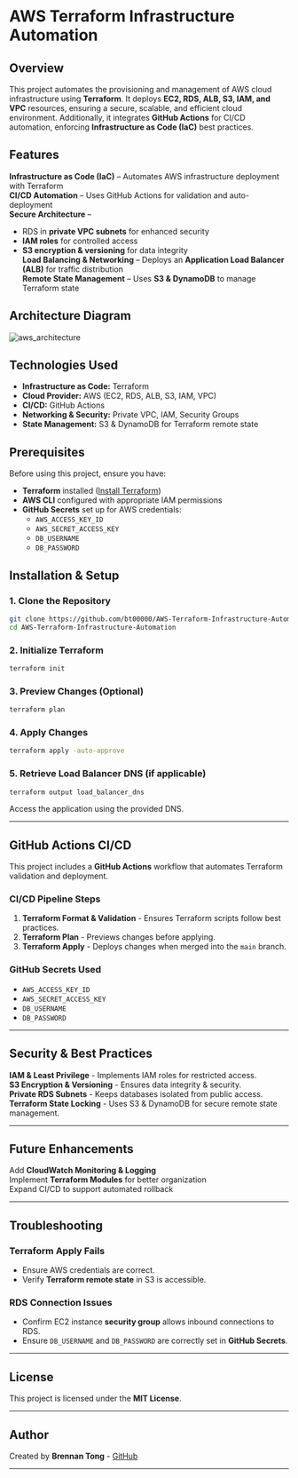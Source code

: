 # AWS Terraform Infrastructure Automation  

## Overview  
This project automates the provisioning and management of AWS cloud infrastructure using **Terraform**. It deploys **EC2, RDS, ALB, S3, IAM, and VPC** resources, ensuring a secure, scalable, and efficient cloud environment. Additionally, it integrates **GitHub Actions** for CI/CD automation, enforcing **Infrastructure as Code (IaC)** best practices.  

## Features  
**Infrastructure as Code (IaC)** – Automates AWS infrastructure deployment with Terraform  
**CI/CD Automation** – Uses GitHub Actions for validation and auto-deployment  
**Secure Architecture** –  
  - RDS in **private VPC subnets** for enhanced security  
  - **IAM roles** for controlled access  
  - **S3 encryption & versioning** for data integrity  
**Load Balancing & Networking** – Deploys an **Application Load Balancer (ALB)** for traffic distribution  
**Remote State Management** – Uses **S3 & DynamoDB** to manage Terraform state  

## Architecture Diagram  
![aws_architecture](https://github.com/user-attachments/assets/beaa28c6-0647-4cd4-86af-f578eebd472c)

## Technologies Used  
- **Infrastructure as Code:** Terraform  
- **Cloud Provider:** AWS (EC2, RDS, ALB, S3, IAM, VPC)  
- **CI/CD:** GitHub Actions  
- **Networking & Security:** Private VPC, IAM, Security Groups  
- **State Management:** S3 & DynamoDB for Terraform remote state  

## Prerequisites  
Before using this project, ensure you have:  
- **Terraform** installed ([Install Terraform](https://developer.hashicorp.com/terraform/tutorials/aws-get-started/install-cli))  
- **AWS CLI** configured with appropriate IAM permissions  
- **GitHub Secrets** set up for AWS credentials:  
  - `AWS_ACCESS_KEY_ID`  
  - `AWS_SECRET_ACCESS_KEY`  
  - `DB_USERNAME`  
  - `DB_PASSWORD`  

## Installation & Setup  

### 1. Clone the Repository  
```sh
git clone https://github.com/bt00000/AWS-Terraform-Infrastructure-Automation.git
cd AWS-Terraform-Infrastructure-Automation
```

### 2. Initialize Terraform  
```sh
terraform init
```

### 3. Preview Changes (Optional)
```sh
terraform plan  
```

### 4. Apply Changes
```sh
terraform apply -auto-approve  
```

### 5. Retrieve Load Balancer DNS (if applicable)  
```sh
terraform output load_balancer_dns  
```

Access the application using the provided DNS.

---

## GitHub Actions CI/CD  
This project includes a **GitHub Actions** workflow that automates Terraform validation and deployment.

### CI/CD Pipeline Steps  
1. **Terraform Format & Validation** - Ensures Terraform scripts follow best practices.  
2. **Terraform Plan** - Previews changes before applying.  
3. **Terraform Apply** - Deploys changes when merged into the `main` branch.  

### GitHub Secrets Used  
- `AWS_ACCESS_KEY_ID`  
- `AWS_SECRET_ACCESS_KEY`  
- `DB_USERNAME`  
- `DB_PASSWORD`  

---

## Security & Best Practices  
**IAM & Least Privilege** - Implements IAM roles for restricted access.  
**S3 Encryption & Versioning** - Ensures data integrity & security.  
**Private RDS Subnets** - Keeps databases isolated from public access.  
**Terraform State Locking** - Uses S3 & DynamoDB for secure remote state management.  

---

## Future Enhancements  
Add **CloudWatch Monitoring & Logging**  
Implement **Terraform Modules** for better organization  
Expand CI/CD to support automated rollback  

---

## Troubleshooting  

### Terraform Apply Fails  
- Ensure AWS credentials are correct.  
- Verify **Terraform remote state** in S3 is accessible.  

### RDS Connection Issues  
- Confirm EC2 instance **security group** allows inbound connections to RDS.  
- Ensure `DB_USERNAME` and `DB_PASSWORD` are correctly set in **GitHub Secrets**.  

---

## License  
This project is licensed under the **MIT License**.  

---

## Author  
Created by **Brennan Tong** - [GitHub](https://github.com/bt00000)  

---
